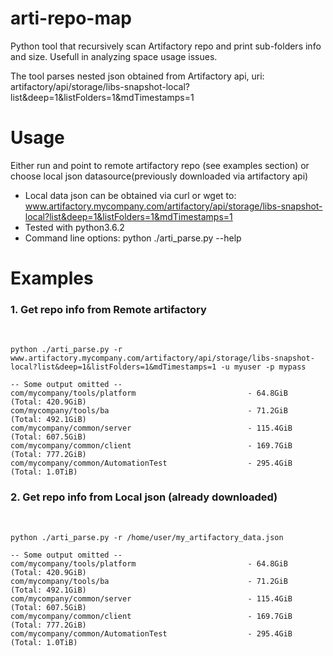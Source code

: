 # arti-repo-map
Python tool that recursively scan Artifactory repo and print sub-folders info and size. Usefull in analyzing space usage issues.

The tool parses nested json obtained from Artifactory api, uri: artifactory/api/storage/libs-snapshot-local?list&deep=1&listFolders=1&mdTimestamps=1


# Usage
Either run and point to remote artifactory repo (see examples section) or choose local json datasource(previously downloaded via artifactory api)


 - Local data json can be obtained via curl or wget to: 
   www.artifactory.mycompany.com/artifactory/api/storage/libs-snapshot-local?list&deep=1&listFolders=1&mdTimestamps=1
 - Tested with python3.6.2
 - Command line options: python ./arti_parse.py --help


# Examples

### 1. Get repo info from Remote artifactory
<br>

```
python ./arti_parse.py -r www.artifactory.mycompany.com/artifactory/api/storage/libs-snapshot-local?list&deep=1&listFolders=1&mdTimestamps=1 -u myuser -p mypass
```

```
-- Some output omitted --
com/mycompany/tools/platform                         - 64.8GiB         (Total: 420.9GiB)
com/mycompany/tools/ba                               - 71.2GiB         (Total: 492.1GiB)
com/mycompany/common/server                          - 115.4GiB        (Total: 607.5GiB)
com/mycompany/common/client                          - 169.7GiB        (Total: 777.2GiB)
com/mycompany/common/AutomationTest                  - 295.4GiB        (Total: 1.0TiB)
```

### 2. Get repo info from Local json (already downloaded)
<br>

```
python ./arti_parse.py -r /home/user/my_artifactory_data.json
```

```
-- Some output omitted --
com/mycompany/tools/platform                         - 64.8GiB         (Total: 420.9GiB)
com/mycompany/tools/ba                               - 71.2GiB         (Total: 492.1GiB)
com/mycompany/common/server                          - 115.4GiB        (Total: 607.5GiB)
com/mycompany/common/client                          - 169.7GiB        (Total: 777.2GiB)
com/mycompany/common/AutomationTest                  - 295.4GiB        (Total: 1.0TiB)
```
